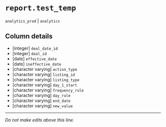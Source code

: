 # `report.test_temp`
`analytics_prod` | `analytics`

## Column details
* [integer]   `deal_date_id`
* [integer]   `deal_id`
* [date]      `effective_date`
* [date]      `ineffective_date`
* [character varying] `action_type`
* [character varying] `listing_id`
* [character varying] `listing_type`
* [character varying] `day_1_start`
* [character varying] `frequency_rule`
* [character varying] `day_rule`
* [character varying] `end_date`
* [character varying] `new_value`

-------------------------------------------------------------------------------
*Do not make edits above this line.*
